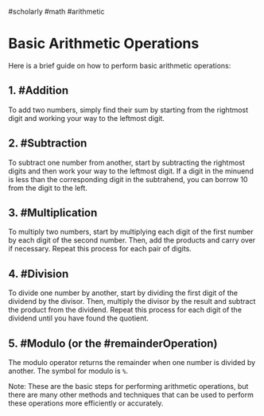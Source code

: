 #scholarly #math #arithmetic

# Basic Arithmetic Operations

Here is a brief guide on how to perform basic arithmetic operations:

## 1. #Addition

To add two numbers, simply find their sum by starting from the rightmost digit and working your way to the leftmost digit.

## 2. #Subtraction

To subtract one number from another, start by subtracting the rightmost digits and then work your way to the leftmost digit. If a digit in the minuend is less than the corresponding digit in the subtrahend, you can borrow 10 from the digit to the left.

## 3. #Multiplication

To multiply two numbers, start by multiplying each digit of the first number by each digit of the second number. Then, add the products and carry over if necessary. Repeat this process for each pair of digits.

## 4. #Division

To divide one number by another, start by dividing the first digit of the dividend by the divisor. Then, multiply the divisor by the result and subtract the product from the dividend. Repeat this process for each digit of the dividend until you have found the quotient.

## 5. #Modulo (or the #remainderOperation)

The modulo operator returns the remainder when one number is divided by another. The symbol for modulo is `%`.

Note: These are the basic steps for performing arithmetic operations, but there are many other methods and techniques that can be used to perform these operations more efficiently or accurately.